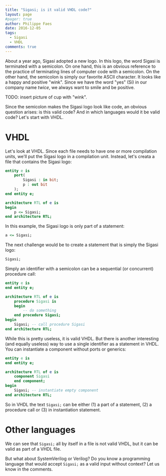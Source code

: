 ```yaml
---
title: "Sigasi; is it valid VHDL code?"
layout: page
#pager: true
author: Philippe Faes
date: 2016-12-05
tags: 
  - Sigasi
  - VHDL
comments: true
---
```


About a year ago, Sigasi adopted a new logo. In this logo, the word Sigasi is terminated with a semicolon. On one hand, this is an obvious reference to the practice of terminating lines of computer code with a semicolon. On the other hand, the semicolon is simply our favorite ASCII character. It looks like a happy and positive "wink". Since we have the word "yes" (Si) in our company name *twice*, we always want to smile and be positive.

TODO: insert picture of cup with "wink".

Since the semicolon makes the Sigasi logo look like code, an obvious question arises: is this valid code? And in which languages would it be valid code? Let's start with VHDL.

# VHDL

Let's look at VHDL. Since each file needs to have one or more compilation units, we'll put the Sigasi logo in a compilation unit.
Instead, let's creata a file that contains the Sigasi logo:

```VHDL
entity e is
	port(
		Sigasi : in bit;
		p : out bit
	);
end entity e;

architecture RTL of e is
begin
	p <= Sigasi;
end architecture RTL;
```
In this example, the Sigasi logo is only part of a statement:

```VHDL
a <= Sigasi;
```

The next challenge would be to create a statement that is simply the Sigasi logo:
```VHDL
Sigasi;
```

Simply an identifier with a semicolon can be a sequential (or concurrent) procedure call:

```VHDL
entity e is
end entity e;

architecture RTL of e is
	procedure Sigasi is
	begin
		-- do something		
	end procedure Sigasi;
begin
	Sigasi; -- call procedure Sigasi
end architecture RTL;
```

While this is pretty useless, it is valid VHDL. But there is another interesting (and equally useless) way to use a single identifier as a statement in VHDL. You can instantiate a component without ports or generics:

```VHDL
entity e is
end entity e;

architecture RTL of e is
	component Sigasi
	end component;
begin
	Sigasi; -- instantiate empty component
end architecture RTL;
```

So in VHDL the text `Sigasi;` can be either (1) a part of a statement, (2) a procedure call or (3) in instantiation statement.

# Other languages

We can see that `Sigasi;` all by itself in a file is not valid VHDL, but it can be valid as part of a VHDL file.

But what about SystemVerilog or Verilog? 
Do you know a programming language that would accept `Sigasi;` as a valid input without context? Let us know in the comments.
